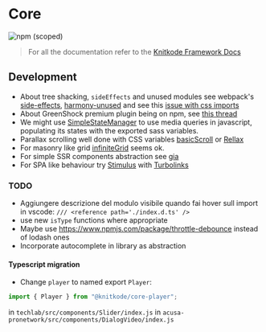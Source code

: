 # Core

![npm (scoped)](https://img.shields.io/npm/v/@knitkode/core?style=flat-square&color=EA2C65)

> For all the documentation refer to the [Knitkode Framework Docs](https://knitkode.github.io/framework/)

## Development

- About tree shacking, `sideEffects` and unused modules see webpack's [side-effects](https://github.com/webpack/webpack/tree/master/examples/side-effects), [harmony-unused](https://github.com/webpack/webpack/tree/master/examples/harmony-unused) and see this [issue with css imports](https://github.com/webpack/webpack/issues/6741)
- About GreenShock premium plugin being on npm, see [this thread](https://greensock.com/forums/topic/20166-using-club-greensock-perks-in-open-source-projects/)
- We might use [SimpleStateManager](http://www.simplestatemanager.com/index.html) to use media queries in javascript, populating its states with the exported sass variables.
- Parallax scrolling well done with CSS variables [basicScroll](https://github.com/electerious/basicScroll) or [Rellax](https://dixonandmoe.com/rellax/)
- For masonry like grid [infiniteGrid](https://naver.github.io/egjs-infinitegrid/#home) seems ok.
- For simple SSR components abstraction see [gia](https://github.com/giantcz/gia)
- For SPA like behaviour try [Stimulus](https://github.com/stimulusjs/stimulus) with [Turbolinks](https://github.com/turbolinks/turbolinks)

### TODO

- Aggiungere descrizione del modulo visibile quando fai hover sull import in vscode: `/// <reference path='./index.d.ts' />`
- use new `isType` functions where appropriate
- Maybe use https://www.npmjs.com/package/throttle-debounce instead of lodash ones
- Incorporate autocomplete in library as abstraction

#### Typescript migration

- Change `player` to named export `Player`:

```js
import { Player } from "@knitkode/core-player";
```

in `techlab/src/components/Slider/index.js`
in `acusa-pronetwork/src/components/DialogVideo/index.js`
